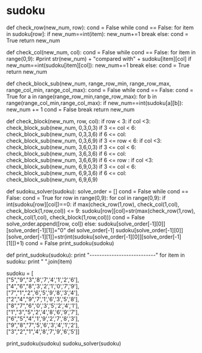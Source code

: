 # sudoku
def check_row(new_num, row):
    cond = False
    while cond == False:
        for item in sudoku[row]:
            if new_num==int(item):
                new_num+=1
                break
        else:
            cond = True
    return new_num

def check_col(new_num, col):
    cond = False
    while cond == False:
        for item in range(0,9):
            #print str(new_num) + "compared with" + sudoku[item][col]
            if new_num==int(sudoku[item][col]):
                new_num+=1
                break
        else:
            cond = True
    return new_num

def check_block_sub(new_num, range_row_min, range_row_max, range_col_min, range_col_max):
    cond = False
    while cond == False:
        cond = True
        for a in range(range_row_min,range_row_max):
            for b in range(range_col_min,range_col_max):
                if new_num==int(sudoku[a][b]):
                    new_num += 1
                    cond = False
                    break
    return new_num

def check_block(new_num, row, col):
        if row < 3:
            if col <3:
                check_block_sub(new_num, 0,3,0,3)
            if 3 <= col < 6:
                check_block_sub(new_num, 0,3,3,6)
            if 6 <= col:
                check_block_sub(new_num, 0,3,6,9)
        if 3 <= row < 6:
            if col <3:
                check_block_sub(new_num, 3,6,0,3)
            if 3 <= col < 6:
                check_block_sub(new_num, 3,6,3,6)
            if 6 <= col:
                check_block_sub(new_num, 3,6,6,9)
        if 6 <= row :
            if col <3:
                check_block_sub(new_num, 6,9,0,3)
            if 3 <= col < 6:
                check_block_sub(new_num, 6,9,3,6)
            if 6 <= col:
                check_block_sub(new_num, 6,9,6,9)

def sudoku_solver(sudoku):
    solve_order = []
    cond = False
    while cond == False:
        cond = True
        for row in range(0,9):
            for col in range(0,9):
                if int(sudoku[row][col])==0:
                    if max(check_row(1,row), check_col(1,col), check_block(1,row,col)) <= 9:
                        sudoku[row][col]=str(max(check_row(1,row), check_col(1,col), check_block(1,row,col)))
                        cond = False
                        solve_order.append([row, col])
                    else:
                        sudoku[solve_order[-1][0]][solve_order[-1][1]]="0"
                        del solve_order[-1]
                        sudoku[solve_order[-1][0]][solve_order[-1][1]]=str(int(sudoku[solve_order[-1][0]][solve_order[-1][1]])+1)
                        cond = False
                    print_sudoku(sudoku)

def print_sudoku(sudoku):
    print "---------------------------"
    for item in sudoku:
        print " ".join(item)

sudoku = [\
["5","9","3",'8','7','4','1','2','6'],\
["4","6","8",'3','2','1','0','7','9'],\
["7","1","2",'6','5','9','8','3','4'],\
["2","4","9",'7','1','6','3','5','8'],\
["8","7","6",'0','3','5','2','4','1'],\
["1","3","5",'2','4','8','6','9','7'],\
["6","5","4",'1','9','2','7','8','3'],\
["9","8","7",'5','6','3','4','1','2'],\
["3","2","1",'4','8','7','9','6','5']]

print_sudoku(sudoku)
sudoku_solver(sudoku)
